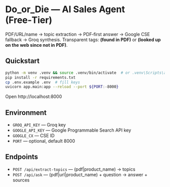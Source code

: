# Do_or_Die — AI Sales Agent (Free‑Tier)

PDF/URL/name → topic extraction → PDF‑first answer → Google CSE fallback → Groq synthesis.
Transparent tags: **(found in PDF)** or **(looked up on the web since not in PDF)**.

## Quickstart
```bash
python -m venv .venv && source .venv/bin/activate  # or .venv\Scripts\activate on Windows
pip install -r requirements.txt
cp .env.example .env  # fill keys
uvicorn app.main:app --reload --port ${PORT:-8000}
```

Open http://localhost:8000

## Environment
- `GROQ_API_KEY` — Groq key
- `GOOGLE_API_KEY` — Google Programmable Search API key
- `GOOGLE_CX` — CSE ID
- `PORT` — optional, default 8000

## Endpoints
- `POST /api/extract-topics` — (pdf|product_name) → topics
- `POST /api/ask` — (pdf|url|product_name) + question → answer + sources
